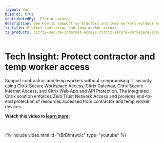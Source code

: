 ```yaml
---
layout: doc
h3InToc: true
contributedBy:  Florin Lazurca
description: See how to support contractors and temp workers without compromising IT security. The Tech Insight video incorporates Secure Internet Access, Secure Workspace Access, Web App Firewall and Virtual Apps and Desktops
tz_title: Protect contractor and temp worker access
tz_products: citrix-secure-internet-access;citrix-secure-workspace-access;citrix-virtual-apps-and-desktops
---
```

# Tech Insight: Protect contractor and temp worker access

Support contractors and temp workers without compromising IT security using Citrix Secure Workspace Access, Citrix Gateway, Citrix Secure Internet Access, and Citrix Web App and API Protection. The integrated Citrix solution enforces Zero Trust Network Access and provides end-to-end protection of resources accessed from contractor and temp worker devices.

**Watch this video to [learn more](https://www.youtube.com/watch?v=rBrBhntwcIc):**

&nbsp;

{% include video.html id="rBrBhntwcIc" type="youtube" %}
